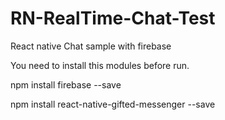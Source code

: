# RN-RealTime-Chat-Test
React native Chat sample with firebase


You need to install this modules before run.

npm install firebase --save 

npm install react-native-gifted-messenger --save
